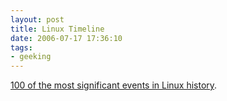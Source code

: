 ```yaml
---
layout: post
title: Linux Timeline
date: 2006-07-17 17:36:10
tags: 
- geeking
---
```

[100 of the most significant events in Linux history](http://www.linuxjournal.com/article/9065?).
